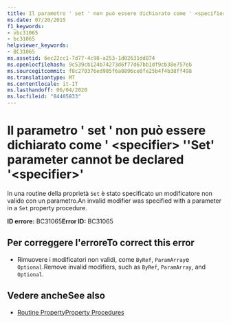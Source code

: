 ```yaml
---
title: Il parametro ' set ' non può essere dichiarato come ' <specifier> '
ms.date: 07/20/2015
f1_keywords:
- vbc31065
- bc31065
helpviewer_keywords:
- BC31065
ms.assetid: 6ec22cc1-7d77-4c98-a253-1d02631dd874
ms.openlocfilehash: 9c539cb124b74273d6f77d67bb1df9cb38e757eb
ms.sourcegitcommit: f8c270376ed905f6a8896ce0fe25b4f4b38ff498
ms.translationtype: MT
ms.contentlocale: it-IT
ms.lasthandoff: 06/04/2020
ms.locfileid: "84405833"
---
```

# <a name="set-parameter-cannot-be-declared-specifier"></a><span data-ttu-id="c7525-102">Il parametro ' set ' non può essere dichiarato come ' \<specifier> '</span><span class="sxs-lookup"><span data-stu-id="c7525-102">'Set' parameter cannot be declared '\<specifier>'</span></span>
<span data-ttu-id="c7525-103">In una routine della proprietà `Set` è stato specificato un modificatore non valido con un parametro.</span><span class="sxs-lookup"><span data-stu-id="c7525-103">An invalid modifier was specified with a parameter in a `Set` property procedure.</span></span>  
  
 <span data-ttu-id="c7525-104">**ID errore:** BC31065</span><span class="sxs-lookup"><span data-stu-id="c7525-104">**Error ID:** BC31065</span></span>  
  
## <a name="to-correct-this-error"></a><span data-ttu-id="c7525-105">Per correggere l'errore</span><span class="sxs-lookup"><span data-stu-id="c7525-105">To correct this error</span></span>  
  
- <span data-ttu-id="c7525-106">Rimuovere i modificatori non validi, come `ByRef`, `ParamArray`e `Optional`.</span><span class="sxs-lookup"><span data-stu-id="c7525-106">Remove invalid modifiers, such as `ByRef`, `ParamArray`, and `Optional`.</span></span>  
  
## <a name="see-also"></a><span data-ttu-id="c7525-107">Vedere anche</span><span class="sxs-lookup"><span data-stu-id="c7525-107">See also</span></span>

- [<span data-ttu-id="c7525-108">Routine Property</span><span class="sxs-lookup"><span data-stu-id="c7525-108">Property Procedures</span></span>](../programming-guide/language-features/procedures/property-procedures.md)
